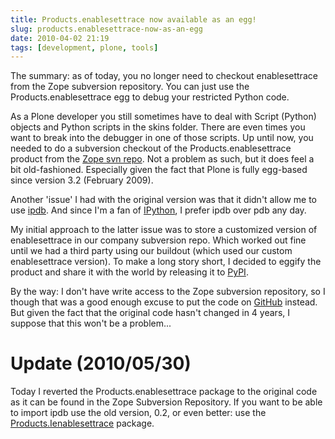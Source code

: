 ```yaml
---
title: Products.enablesettrace now available as an egg!
slug: products.enablesettrace-now-as-an-egg
date: 2010-04-02 21:19
tags: [development, plone, tools]
---
```


The summary: as of today, you no longer need to checkout
enablesettrace from the Zope subversion repository. You can just use
the Products.enablesettrace egg to debug your restricted Python code.

As a Plone developer you still sometimes have to deal with Script
(Python) objects and Python scripts in the skins folder. There are
even times you want to break into the debugger in one of those
scripts. Up until now, you needed to do a subversion checkout of the
Products.enablesettrace product from the
[Zope svn repo](http://svn.zope.org/repos/main/Products.enablesettrace/trunk/). Not
a problem as such, but it does feel a bit old-fashioned. Especially
given the fact that Plone is fully egg-based since version 3.2
(February 2009).

Another 'issue' I had with the original version was that it didn't
allow me to use [ipdb](http://pypi.python.org/pypi/ipdb). And since
I'm a fan of [IPython](http://ipython.scipy.org/), I prefer ipdb over
pdb any day.

My initial approach to the latter issue was to store a customized
version of enablesettrace in our company subversion repo. Which worked
out fine until we had a third party using our buildout (which used our
custom enablesettrace version). To make a long story short, I decided
to eggify the product and share it with the world by releasing it to
[PyPI](http://pypi.python.org/pypi/Products.enablesettrace).

By the way: I don't have write access to the Zope subversion
repository, so I though that was a good enough excuse to put the code
on [GitHub](http://github.com/markvl/Products.enablesettrace)
instead. But given the fact that the original code hasn't changed in 4
years, I suppose that this won't be a problem...

# Update (2010/05/30)

Today I reverted the Products.enablesettrace package to the original
code as it can be found in the Zope Subversion Repository. If you want
to be able to import ipdb use the old version, 0.2, or even better:
use the
[Products.Ienablesettrace](http://pypi.python.org/pypi/Products.Ienablesettrace)
package.
